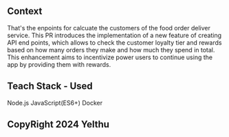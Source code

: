 ## Context
That's the enpoints for calcuate the customers of the food order deliver service.
This PR introduces the implementation of a new feature of creating API end points, which allows to check the customer loyalty tier and rewards based on how many orders they make and how much they spend in total.
This enhancement aims to incentivize power users to continue using the app by providing them with rewards.

## Teach Stack - Used
Node.js
JavaScript(ES6+)
Docker

## CopyRight 2024 Yelthu
